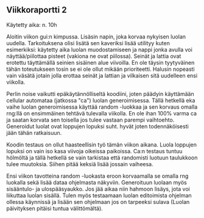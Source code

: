 ## Viikkoraportti 2

Käytetty aika: n. 10h

Aloitin viikon gui:n kimpussa. Lisäsin napin, joka korvaa nykyisen luolan uudella. Tarkoituksena olisi lisätä sen kaveriksi lisää utilityy kuten esimerkiksi: käytetty aika luolan muodostamiseen ja nappi jonka avulla voi näyttää/piilottaa pisteet (vakiona ne ovat piilossa). Seinät ja lattia ovat erotettu täyttämällä seinien sisäinen alue viivoilla. En ole täysin tyytyväinen tähän toteutukseen tosin se ei ole ollut mikään prioriteetti. Halusin nopeasti vain väsätä jotain jolla erottaa seinät ja lattian ja vilkaisen sitä uudelleen ensi viikolla.

Perlin noise vaikutti epäkäytännölliseltä koodiini, joten päädyin käyttämään cellular automataa (jatkossa "ca") luolan generoimisessa. Tällä hetkellä eka vaihe luolan generoimisessa käyttää random -luokkaa ja sen korvaus omalla rng:llä on ensimmäinen tehtävä tulevalla viikolla. En ole ihan 100% varma ca ja saatan korvata sen toisella jos tulee vastaan parempi vaihtoehto. Generoidut luolat ovat loppujen lopuksi suht. hyvät joten todennäköisesti jään tähän ratkaisuun. 

Koodin testaus on ollut haasteellisin työ tämän viikon aikana. Luola loppujen lopuksi on vain iso kasa viivoja oikeissa paikoissa. Ca:n testaus tuntuu hölmöltä ja tällä hetkellä se vain tarkistaa että randomisti luotuun taulukkoon tulee muutoksia. Siihen pitää keksiä lisää jossain vaiheesa.

Ensi viikon tavotteina random -luokasta eroon korvaamalla se omalla rng luokalla sekä lisää dataa ohjelmasta näkyviin. Generoituun luolaan myös sisääntulo- ja ulospääsyaukko. Jos jää aikaa niin hahmoon lisäys, jota voi liikuttaa luolan sisällä. Tulen myös testaamaan luolan editoimista ohjelman ollessa käynnissä ja lisään sen ohjelmaan jos on tarpeeksi sulava (Luolan päivityksen pitäisi tuntua välittömältä).  
